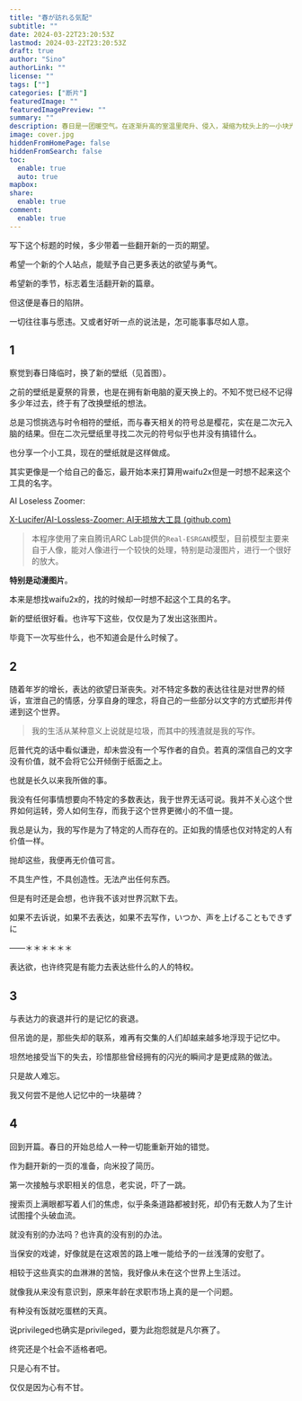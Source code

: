 ```yaml
---
title: "春が訪れる気配"
subtitle: ""
date: 2024-03-22T23:20:53Z
lastmod: 2024-03-22T23:20:53Z
draft: true
author: "Sino"
authorLink: ""
license: ""
tags: [""]
categories: ["断片"]
featuredImage: ""
featuredImagePreview: ""
summary: ""
description: 春日是一团暖空气。在逐渐升高的室温里爬升、侵入，凝缩为枕头上的一小块光斑。
image: cover.jpg
hiddenFromHomePage: false
hiddenFromSearch: false
toc:
  enable: true
  auto: true
mapbox:
share:
  enable: true
comment:
  enable: true
---
```




写下这个标题的时候，多少带着一些翻开新的一页的期望。

希望一个新的个人站点，能赋予自己更多表达的欲望与勇气。

希望新的季节，标志着生活翻开新的篇章。

但这便是春日的陷阱。

一切往往事与愿违。又或者好听一点的说法是，怎可能事事尽如人意。



## 1

察觉到春日降临时，换了新的壁纸（见首图）。

之前的壁纸是夏祭的背景，也是在拥有新电脑的夏天换上的。不知不觉已经不记得多少年过去，终于有了改换壁纸的想法。

总是习惯挑选与时令相符的壁纸，而与春天相关的符号总是樱花，实在是二次元入脑的结果。但在二次元壁纸里寻找二次元的符号似乎也并没有搞错什么。



也分享一个小工具，现在的壁纸就是这样做成。

其实更像是一个给自己的备忘，最开始本来打算用waifu2x但是一时想不起来这个工具的名字。



AI Loseless Zoomer:

[X-Lucifer/AI-Lossless-Zoomer: AI无损放大工具 (github.com)](https://github.com/X-Lucifer/AI-Lossless-Zoomer)

> 本程序使用了来自腾讯ARC Lab提供的`Real-ESRGAN`模型，目前模型主要来自于人像，能对人像进行一个较快的处理，特别是动漫图片，进行一个很好的放大。



**特别是动漫图片**。

本来是想找waifu2x的，找的时候却一时想不起这个工具的名字。



新的壁纸很好看。也许写下这些，仅仅是为了发出这张图片。

毕竟下一次写些什么，也不知道会是什么时候了。

## 2

随着年岁的增长，表达的欲望日渐丧失。对不特定多数的表达往往是对世界的倾诉，宣泄自己的情感，分享自身的理念，将自己的一些部分以文字的方式塑形并传递到这个世界。

> 我的生活从某种意义上说就是垃圾，而其中的残渣就是我的写作。

厄普代克的话中看似谦逊，却未尝没有一个写作者的自负。若真的深信自己的文字没有价值，就不会将它公开倾倒于纸面之上。

也就是长久以来我所做的事。

我没有任何事情想要向不特定的多数表达，我于世界无话可说。我并不关心这个世界如何运转，旁人如何生存，而我于这个世界更微小的不值一提。

我总是认为，我的写作是为了特定的人而存在的。正如我的情感也仅对特定的人有价值一样。

抛却这些，我便再无价值可言。

不具生产性，不具创造性。无法产出任何东西。

但是有时还是会想，也许我不该对世界沉默下去。

如果不去诉说，如果不去表达，如果不去写作，いつか、声を上げることもできずに

——＊＊＊＊＊＊

表达欲，也许终究是有能力去表达些什么的人的特权。



## 3

与表达力的衰退并行的是记忆的衰退。

但吊诡的是，那些失却的联系，难再有交集的人们却越来越多地浮现于记忆中。

坦然地接受当下的失去，珍惜那些曾经拥有的闪光的瞬间才是更成熟的做法。

只是故人难忘。

我又何尝不是他人记忆中的一块墓碑？



## 4

回到开篇。春日的开始总给人一种一切能重新开始的错觉。

作为翻开新的一页的准备，向米投了简历。

第一次接触与求职相关的信息，老实说，吓了一跳。

搜索页上满眼都写着人们的焦虑，似乎条条道路都被封死，却仍有无数人为了生计试图撞个头破血流。

就没有别的办法吗？也许真的没有别的办法。

当保安的戏谑，好像就是在这艰苦的路上唯一能给予的一丝浅薄的安慰了。

相较于这些真实的血淋淋的苦恼，我好像从未在这个世界上生活过。

就像我从来没有意识到，原来年龄在求职市场上真的是一个问题。

有种没有饭就吃蛋糕的天真。

说privileged也确实是privileged，要为此抱怨就是凡尔赛了。

终究还是个社会不适格者吧。

只是心有不甘。

仅仅是因为心有不甘。




